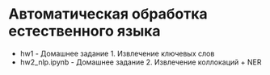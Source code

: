 # Автоматическая обработка естественного языка
- hw1 - Домашнее задание 1. Извлечение ключевых слов
- hw2_nlp.ipynb - Домашнее задание 2. Извлечение коллокаций + NER
